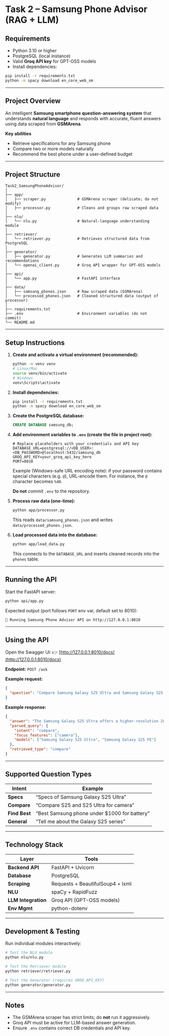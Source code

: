 # Task 2 – Samsung Phone Advisor (RAG + LLM)

## Requirements

* Python 3.10 or higher
* PostgreSQL (local instance)
* Valid **Groq API key** for GPT-OSS models
* Install dependencies:

```bash
pip install -r requirements.txt
python -m spacy download en_core_web_sm
```

---

## Project Overview

An intelligent **Samsung smartphone question-answering system** that understands **natural language** and responds with accurate, fluent answers using data scraped from **GSMArena**.

**Key abilities**

* Retrieve specifications for any Samsung phone
* Compare two or more models naturally
* Recommend the best phone under a user-defined budget

---

## Project Structure

```
Task2_SamsungPhoneAdvisor/
│
├── app/
│   ├── scraper.py              # GSMArena scraper (delicate; do not modify)
│   ├── processor.py            # Cleans and groups raw scraped data
│
├── nlu/
│   └── nlu.py                  # Natural-language understanding module
│
├── retriever/
│   └── retriever.py            # Retrieves structured data from PostgreSQL
│
├── generator/
│   ├── generator.py            # Generates LLM summaries and recommendations
│   └── openai_client.py        # Groq API wrapper for GPT-OSS models
│
├── api/
│   └── app.py                  # FastAPI interface
│
├── data/
│   ├── samsung_phones.json     # Raw scraped data (GSMArena)
│   └── processed_phones.json   # Cleaned structured data (output of processor)
│
├── requirements.txt
├── .env                        # Environment variables (do not commit)
└── README.md
```

---

## Setup Instructions

1. **Create and activate a virtual environment (recommended):**

   ```bash
   python -m venv venv
   # Linux/Mac
   source venv/bin/activate
   # Windows
   venv\Scripts\activate
   ```

2. **Install dependencies:**

   ```bash
   pip install -r requirements.txt
   python -m spacy download en_core_web_sm
   ```

3. **Create the PostgreSQL database:**

   ```sql
   CREATE DATABASE samsung_db;
   ```

4. **Add environment variables to `.env` (create the file in project root):**

   ```text
   # Replace placeholders with your credentials and API key
   DATABASE_URL=postgresql://<DB_USER>:<DB_PASSWORD>@localhost:5432/samsung_db
   GROQ_API_KEY=your_groq_api_key_here
   PORT=8010
   ```

   Example (Windows-safe URL encoding note): if your password contains special characters (e.g. `@`), URL-encode them. For instance, the `@` character becomes `%40`.

   **Do not** commit `.env` to the repository.

5. **Process raw data (one-time):**

   ```bash
   python app/processor.py
   ```

   This reads `data/samsung_phones.json` and writes `data/processed_phones.json`.

6. **Load processed data into the database:**

   ```bash
   python app/load_data.py
   ```

   This connects to the `DATABASE_URL` and inserts cleaned records into the `phones` table.

---

## Running the API

Start the FastAPI server:

```bash
python api/app.py
```

Expected output (port follows `PORT` env var, default set to 8010):

```
🚀 Running Samsung Phone Advisor API on http://127.0.0.1:8010
```

---

## Using the API

Open the Swagger UI:
👉 [http://127.0.0.1:8010/docs](http://127.0.0.1:8010/docs)

**Endpoint:**
`POST /ask`

**Example request:**

```json
{
  "question": "Compare Samsung Galaxy S25 Ultra and Samsung Galaxy S25 FE for photography"
}
```

**Example response:**

```json
{
  "answer": "The Samsung Galaxy S25 Ultra offers a higher-resolution 200 MP camera...",
  "parsed_query": {
    "intent": "compare",
    "focus_features": ["camera"],
    "models": ["Samsung Galaxy S25 Ultra", "Samsung Galaxy S25 FE"]
  },
  "retrieved_type": "compare"
}
```

---

## Supported Question Types

| Intent        | Example                                      |
| ------------- | -------------------------------------------- |
| **Specs**     | “Specs of Samsung Galaxy S25 Ultra”          |
| **Compare**   | “Compare S25 and S25 Ultra for camera”       |
| **Find Best** | “Best Samsung phone under $1000 for battery” |
| **General**   | “Tell me about the Galaxy S25 series”        |

---

## Technology Stack

| Layer               | Tools                            |
| ------------------- | -------------------------------- |
| **Backend API**     | FastAPI + Uvicorn                |
| **Database**        | PostgreSQL                       |
| **Scraping**        | Requests + BeautifulSoup4 + lxml |
| **NLU**             | spaCy + RapidFuzz                |
| **LLM Integration** | Groq API (GPT-OSS models)        |
| **Env Mgmt**        | python-dotenv                    |

---

## Development & Testing

Run individual modules interactively:

```bash
# Test the NLU module
python nlu/nlu.py

# Test the Retriever module
python retriever/retriever.py

# Test the Generator (requires GROQ_API_KEY)
python generator/generator.py
```

---

## Notes

* The GSMArena scraper has strict limits; do **not** run it aggressively.
* Groq API must be active for LLM-based answer generation.
* Ensure `.env` contains correct DB credentials and API key.

